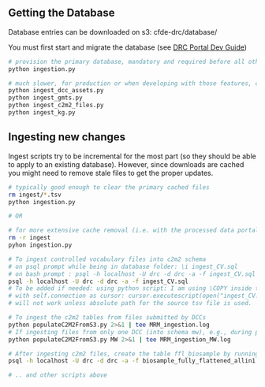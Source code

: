 ## Getting the Database

Database entries can be downloaded on s3: cfde-drc/database/

You must first start and migrate the database (see [DRC Portal Dev Guide](../drc-portals/README.md))

```bash
# provision the primary database, mandatory and required before all other scripts
python ingestion.py

# much slower, for production or when developing with those features, can be omitted until necessary
python ingest_dcc_assets.py
python ingest_gmts.py
python ingest_c2m2_files.py
python ingest_kg.py
```

## Ingesting new changes

Ingest scripts try to be incremental for the most part (so they should be able to apply to an existing database). However, since downloads are cached you might need to remove stale files to get the proper updates.

```bash
# typically good enough to clear the primary cached files
rm ingest/*.tsv
python ingestion.py

# OR

# for more extensive cache removal (i.e. with the processed data portal files), typically shouldn't be necessary
rm -r ingest
pyhon ingestion.py

# To ingest controlled vocabulary files into c2m2 schema
# on psql prompt while being in database folder: \i ingest_CV.sql
# on bash prompt : psql -h localhost -U drc -d drc -a -f ingest_CV.sql # this may prompt for DB password if not stored in ~/.pgpass file (permission 600)
psql -h localhost -U drc -d drc -a -f ingest_CV.sql
# To be added if needed: using python script: I am using \COPY inside the sql file, so
# with self.connection as cursor: cursor.executescript(open("ingest_CV.sql", "r").read())
# will not work unless absolute path for the source tsv file is used.

# To ingest the c2m2 tables from files submitted by DCCs
python populateC2M2FromS3.py 2>&1 | tee MRM_ingestion.log
# If ingesting files from only one DCC (into schema mw), e.g., during per-DCC submission review and validation, can specify dcc_short_label as argument, e.g.,
python populateC2M2FromS3.py MW 2>&1 | tee MRM_ingestion_MW.log

# After ingesting c2m2 files, create the table ffl_biosample by running (be in the database folder)
psql -h localhost -U drc -d drc -a -f biosample_fully_flattened_allin1.sql;

# .. and other scripts above
```
